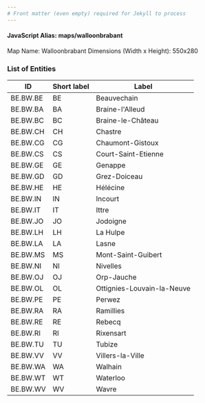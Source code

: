 ```yaml
---
# Front matter (even empty) required for Jekyll to process
---
```


#### JavaScript Alias: maps/walloonbrabant

Map Name: Walloonbrabant
Dimensions (Width x Height): 550x280





### List of Entities

ID | Short label | Label
---|---|---|
BE.BW.BE|BE|Beauvechain
BE.BW.BA|BA|Braine-l'Alleud
BE.BW.BC|BC|Braine-le-Château
BE.BW.CH|CH|Chastre
BE.BW.CG|CG|Chaumont-Gistoux
BE.BW.CS|CS|Court-Saint-Etienne
BE.BW.GE|GE|Genappe
BE.BW.GD|GD|Grez-Doiceau
BE.BW.HE|HE|Hélécine
BE.BW.IN|IN|Incourt
BE.BW.IT|IT|Ittre
BE.BW.JO|JO|Jodoigne
BE.BW.LH|LH|La Hulpe
BE.BW.LA|LA|Lasne
BE.BW.MS|MS|Mont-Saint-Guibert
BE.BW.NI|NI|Nivelles
BE.BW.OJ|OJ|Orp-Jauche
BE.BW.OL|OL|Ottignies-Louvain-la-Neuve
BE.BW.PE|PE|Perwez
BE.BW.RA|RA|Ramillies
BE.BW.RE|RE|Rebecq
BE.BW.RI|RI|Rixensart
BE.BW.TU|TU|Tubize
BE.BW.VV|VV|Villers-la-Ville
BE.BW.WA|WA|Walhain
BE.BW.WT|WT|Waterloo
BE.BW.WV|WV|Wavre

